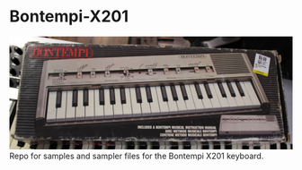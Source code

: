 # Bontempi-X201
![Photo of Bontemoi X201 Box](/photos/IMG_7233.JPG)
Repo for samples and sampler files for the Bontempi X201 keyboard.




